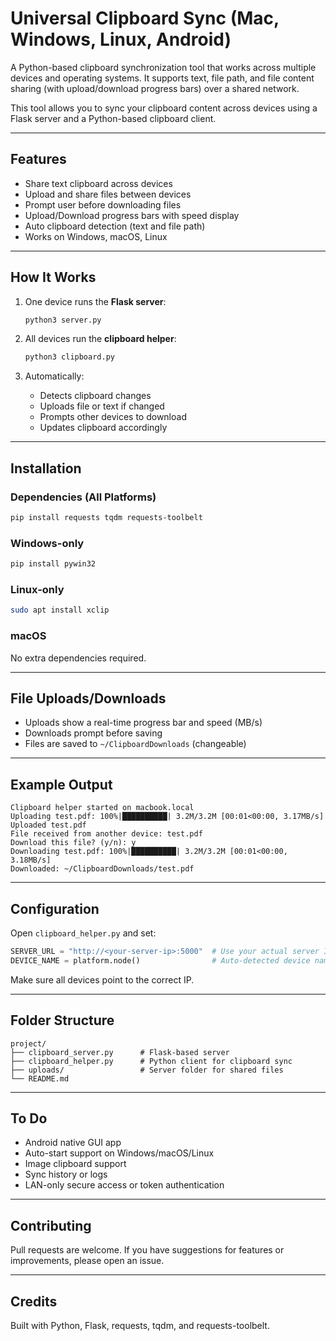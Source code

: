 # Universal Clipboard Sync (Mac, Windows, Linux, Android)

A Python-based clipboard synchronization tool that works across multiple devices and operating systems. It supports text, file path, and file content sharing (with upload/download progress bars) over a shared network.

This tool allows you to sync your clipboard content across devices using a Flask server and a Python-based clipboard client.

---

## Features

- Share text clipboard across devices
- Upload and share files between devices
- Prompt user before downloading files
- Upload/Download progress bars with speed display
- Auto clipboard detection (text and file path)
- Works on Windows, macOS, Linux

---

## How It Works

1. One device runs the **Flask server**:
   ```bash
   python3 server.py
   ```

2. All devices run the **clipboard helper**:
   ```bash
   python3 clipboard.py
   ```

3. Automatically:
   - Detects clipboard changes
   - Uploads file or text if changed
   - Prompts other devices to download
   - Updates clipboard accordingly

---

## Installation

### Dependencies (All Platforms)
```bash
pip install requests tqdm requests-toolbelt
```

### Windows-only
```bash
pip install pywin32
```

### Linux-only
```bash
sudo apt install xclip
```

### macOS
No extra dependencies required.

---

## File Uploads/Downloads

- Uploads show a real-time progress bar and speed (MB/s)
- Downloads prompt before saving
- Files are saved to `~/ClipboardDownloads` (changeable)

---

## Example Output

```
Clipboard helper started on macbook.local
Uploading test.pdf: 100%|██████████| 3.2M/3.2M [00:01<00:00, 3.17MB/s]
Uploaded test.pdf
File received from another device: test.pdf
Download this file? (y/n): y
Downloading test.pdf: 100%|██████████| 3.2M/3.2M [00:01<00:00, 3.18MB/s]
Downloaded: ~/ClipboardDownloads/test.pdf
```

---

## Configuration

Open `clipboard_helper.py` and set:

```python
SERVER_URL = "http://<your-server-ip>:5000"  # Use your actual server IP
DEVICE_NAME = platform.node()                # Auto-detected device name
```

Make sure all devices point to the correct IP.

---

## Folder Structure

```
project/
├── clipboard_server.py      # Flask-based server
├── clipboard_helper.py      # Python client for clipboard sync
├── uploads/                 # Server folder for shared files
└── README.md
```

---

## To Do

- Android native GUI app
- Auto-start support on Windows/macOS/Linux
- Image clipboard support
- Sync history or logs
- LAN-only secure access or token authentication

---

## Contributing

Pull requests are welcome. If you have suggestions for features or improvements, please open an issue.

---

## Credits

Built with Python, Flask, requests, tqdm, and requests-toolbelt.
